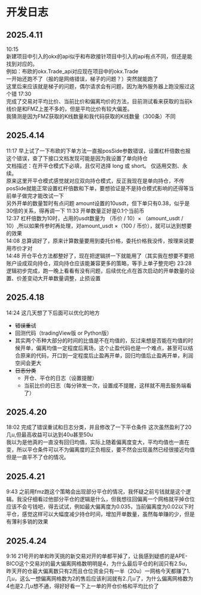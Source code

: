 # 开发日志
## 2025.4.11
10:15 <br>新建项目中引入的okx的api似乎和布欧接针项目中引入的api有点不同，但还是能找到对应的。<br>
例如：布欧的okx.Trade_api对应现在项目中的okx.Trade<br>
一开始还跑不了（报的是网络错误，梯子的问题？）突然就能跑了<br>
这里后来应该就是梯子的问题，偶尔请求会有问题，因为海外服务器上跑没报过这个错
17:30 <br>
完成了交易对平均比价、当前比价和偏离均价的方法，目前测试看来获取的当前k线价是和FMZ上差不多的，但是平均比价有较大偏差。<br>
我猜测是因为FMZ获取的K线数量和我代码获取的K线数量（300条）不同
## 2025.4.14
11:17 早上试了一下布欧的下单方法一直报posSide参数错误，设置杠杆倍数也报这个错误，查了下接口文档发现可能是因为我设置了单向持仓<br>
文档描述：在开平仓模式下必填，且仅可选择 long 或 short。 仅适用交割、永续。<br>
原来这里开平仓模式感觉就对应双向持仓模式，反正我现在是单向持仓，不传posSide就能正常设置杠杆倍数和下单，要想验证是不是持仓模式影响的还得等当前单子做完才能改试一下<br>
另外开单的数量暂时有点问题 amount设置的10usdt，但下单只有0.38，似乎是30倍的关系，得再调一下
11:33 开单数量正好是0.1个当前币
<br>
12:37 杠杆倍数为10时，占用的usdt数量为 （币价 / 10）× （amount_usdt / 10）,所以如果传参时再处理，对amount_usdt ×（100 / 币价），就可以达到想要的效果<br>
14:08 总算调好了，原来计算数量要用到委托价格，委托价格我没传，按理来说要用市价才对<br>
14:48 开仓平仓方法都整好了，现在把逻辑拼一下就能用了（其实我在想要不要把账户设成双向持仓，双向持仓应该能兼容更多的策略，等手上单子整完吧)
23:28 逻辑初步完成，跑一晚上看看有没有问题，后续优化点在首次启动的开单数量的设置、价差变动大开单数量调整，止损设置

## 2025.4.18

14:24 这几天想了下后面可以优化的地方

- ~~错误重试~~ 
- 回测代码（tradingView版 or Python版）
- 其实两个币种大部分的时间的比值是不在均值的，反过来想是否能在均值的时候开单，偏离均值一定程度后离场，这个止盈代码也是一个难点，甚至可以结合原来的代码，开口到一定程度后止盈再开单，回归均值后止盈再开单，利润空间会更大
- ~~日志分类~~ 
  - 开仓、平仓的日志（设置提醒）
  - 当前比价的日志（每分钟发一次，设置成不提醒，这样就不用去服务端看了）

## 2025.4.20
18:02 完成了错误重试和日志分类，并且修改了一下平仓条件
这次虽然盈利了20几u,但最高收益可以达到40u甚至50u<br>
我以为是他真的一直没有回归均值，实际上随着偏离度变大，平均均值也一直在变，所以平仓条件可以不为偏离度的正负相反，要不然会出现虽然已经很接近均值但是一直平不了仓的情况。

## 2025.4.21

9:43 之前用fmz跑这个策略会出现部分平仓的情况，我怀疑之前亏钱就是这个逻辑。我没仔细看过他部分平仓的逻辑是什么，但我想往回偏离一个网格就平掉仓位应该不会亏钱吧，得去试试，例如最大偏离度为0.035，当前偏离度为0.02以下时平仓，感觉这样可以大幅度减少持仓时间，增加开单数量，虽然每单赚的少，但是有薄利多销的效果

## 2025.4.24

9:16 21号开的单和昨天挑的新交易对开的单都平掉了，让我感到疑惑的是APE-BICO这个交易对的最大偏离网格数明明是4，为什么最后平仓的利润只有2.5u，昨天开的仓最大偏离数只有2而且仓位资金只有一半（20u）一网格今天都赚了1.几u，这么一想偏离网格数为2的售后应该利润就有2.几u了，为什么偏离网格数为4也是2.几u想不通，得好好看一下上一单的开仓价格和平均比价了
